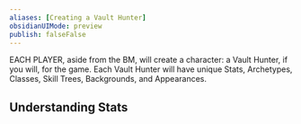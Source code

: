 ```yaml
---
aliases: [Creating a Vault Hunter]
obsidianUIMode: preview
publish: falseFalse
---
```


EACH PLAYER, aside from the BM, will create a character: a Vault Hunter, if you will, for the game. Each Vault Hunter will have unique Stats, Archetypes, Classes, Skill Trees, Backgrounds, and Appearances.

## Understanding Stats
